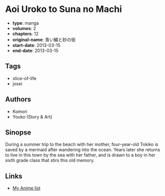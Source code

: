 # Aoi Uroko to Suna no Machi

-   **type**: manga
-   **volumes**: 2
-   **chapters**: 12
-   **original-name**: 青い鱗と砂の街
-   **start-date**: 2013-03-15
-   **end-date**: 2013-03-15

## Tags

-   slice-of-life
-   josei

## Authors

-   Komori
-   Youko (Story & Art)

## Sinopse

During a summer trip to the beach with her mother, four-year-old Tokiko is saved by a mermaid after wandering into the ocean. Years later she returns to live in this town by the sea with her father, and is drawn to a boy in her sixth grade class that stirs this old memory.

## Links

-   [My Anime list](https://myanimelist.net/manga/67497/Aoi_Uroko_to_Suna_no_Machi)

